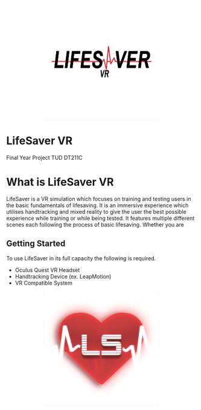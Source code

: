 <p align="center">
<img src="images/Menu Logo.png" width="300" height="300">
</p>

# LifeSaver VR
Final Year Project TUD DT211C

# What is LifeSaver VR

LifeSaver is a VR simulation which focuses on training and testing users in the basic fundamentals of lifesaving. It is an immersive experience which utilises handtracking and mixed reality to give the user the best possible experience while training or while being tested. It features multiple different scenes each following the process of basic lifesaving. Whether you are 

## Getting Started

To use LifeSaver in its full capacity the following is required.
* Oculus Quest VR Headset
* Handtracking Device (ex. LeapMotion)
* VR Compatible System

<p align="center">
<img src="images/heartbeatlogonobg.png" width="300" height="300">
</p>
